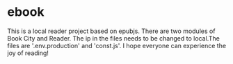 # ebook
This is a local reader project based on epubjs. There are two modules of Book City and Reader.
The ip in the files needs to be changed to local.The files are '.env.production' and 'const.js'.
I hope everyone can experience the joy of reading!

